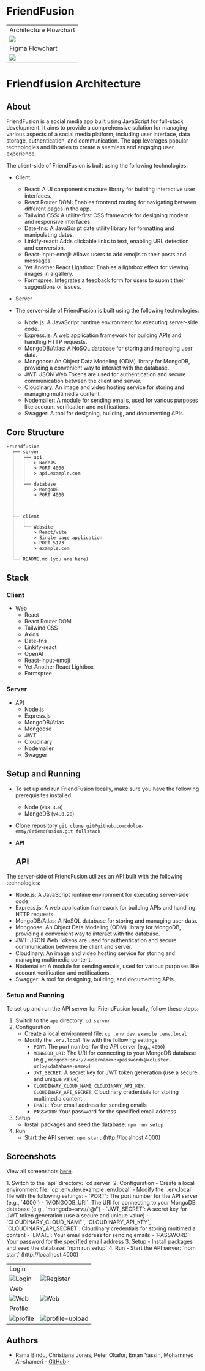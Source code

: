 # FriendFusion

<table>
  <tbody>
    <tr>
      <td colspan="2">Architecture Flowchart</td>
    </tr>
    <tr>
      <td>
      <a href="https://trello.com/1/cards/6447a044c7ecc3ccc06128f9/attachments/64807072a3aabc197e66ca7c/download/FriendFusion_Social_Media.drawio.png"><img src="./client/public/flowchart.png" /></a>
      </td>
    </tr>
    <tr>
      <td colspan="2">Figma Flowchart</td>
    </tr>
      <td>
        <a href="https://www.figma.com/file/RTSxIGkPnyv4BMhFgYlCCh/FriendFusion?type=design&node-id=0-1&t=92cgK3oTDzvvtoQ9-0"><img src="./client/public/Figma-Flowchart.png" /></a>
      </td>
  </tbody>
</table>

# Friendfusion Architecture

## About

FriendFusion is a social media app built using JavaScript for full-stack development. It aims to provide a comprehensive solution for managing various aspects of a social media platform, including user interface, data storage, authentication, and communication. The app leverages popular technologies and libraries to create a seamless and engaging user experience.

The client-side of FriendFusion is built using the following technologies:

-   Client

    -   React: A UI component structure library for building interactive user interfaces.
    -   React Router DOM: Enables frontend routing for navigating between different pages in the app.
    -   Tailwind CSS: A utility-first CSS framework for designing modern and responsive interfaces.
    -   Date-fns: A JavaScript date utility library for formatting and manipulating dates.
    -   Linkify-react: Adds clickable links to text, enabling URL detection and conversion.
    -   React-input-emoji: Allows users to add emojis to their posts and messages.
    -   Yet Another React Lightbox: Enables a lightbox effect for viewing images in a gallery.
    -   Formspree: Integrates a feedback form for users to submit their suggestions or issues.

-   Server

-   The server-side of FriendFusion is built using the following technologies:

    -   Node.js: A JavaScript runtime environment for executing server-side code.
    -   Express.js: A web application framework for building APIs and handling HTTP requests.
    -   MongoDB/Atlas: A NoSQL database for storing and managing user data.
    -   Mongoose: An Object Data Modeling (ODM) library for MongoDB, providing a convenient way to interact with the database.
    -   JWT: JSON Web Tokens are used for authentication and secure communication between the client and server.
    -   Cloudinary: An image and video hosting service for storing and managing multimedia content.
    -   Nodemailer: A module for sending emails, used for various purposes like account verification and notifications.
    -   Swagger: A tool for designing, building, and documenting APIs.

## Core Structure

    Friendfusion
      ├── server
      │   ├── api
      │   │   > NodeJS
      │   │   > PORT 4000
      │   │   > api.example.com
      │   │
      │   ├── database
      │       > MongoDB
      │       > PORT 4000
      │
      │
      │
      ├── client
      │   │
      │   └── Website
      │       > React/vite
      │       > Single page application
      │       > PORT 5173
      │       > example.com
      │
      └── README.md (you are here)

## Stack

### Client

-   Web
    -   React
    -   React Router DOM
    -   Tailwind CSS
    -   Axios
    -   Date-fns
    -   Linkify-react
    -   OpenAI
    -   React-input-emoji
    -   Yet Another React Lightbox
    -   Formspree

### Server

-   API
    -   Node.js
    -   Express.js
    -   MongoDB/Atlas
    -   Mongoose
    -   JWT
    -   Cloudinary
    -   Nodemailer
    -   Swagger

## Setup and Running

-   To set up and run FriendFusion locally, make sure you have the following prerequisites installed:

    -   Node (`v18.3.0`)
    -   MongoDB (`v4.0.28`)

-   Clone repository `git clone git@github.com:dolce-emmy/FriendFusion.git fullstack`

-   **API**

    ## API

The server-side of FriendFusion utilizes an API built with the following technologies:

-   Node.js: A JavaScript runtime environment for executing server-side code.
-   Express.js: A web application framework for building APIs and handling HTTP requests.
-   MongoDB/Atlas: A NoSQL database for storing and managing user data.
-   Mongoose: An Object Data Modeling (ODM) library for MongoDB, providing a convenient way to interact with the database.
-   JWT: JSON Web Tokens are used for authentication and secure communication between the client and server.
-   Cloudinary: An image and video hosting service for storing and managing multimedia content.
-   Nodemailer: A module for sending emails, used for various purposes like account verification and notifications.
-   Swagger: A tool for designing, building, and documenting APIs.

### Setup and Running

To set up and run the API server for FriendFusion locally, follow these steps:

1. Switch to the `api` directory: `cd server`
2. Configuration
    - Create a local environment file: `cp .env.dev.example .env.local`
    - Modify the `.env.local` file with the following settings:
        - `PORT`: The port number for the API server (e.g., `4000`)
        - `MONGODB_URI`: The URI for connecting to your MongoDB database (e.g., `mongodb+srv://<username>:<password>@<cluster-url>/<database-name>`)
        - `JWT_SECRET`: A secret key for JWT token generation (use a secure and unique value)
        - `CLOUDINARY_CLOUD_NAME`, `CLOUDINARY_API_KEY`, `CLOUDINARY_API_SECRET`: Cloudinary credentials for storing multimedia content
        - `EMAIL`: Your email address for sending emails
        - `PASSWORD`: Your password for the specified email address
3. Setup
    - Install packages and seed the database: `npm run setup`
4. Run
    - Start the API server: `npm start` (http://localhost:4000)

## Screenshots

View all screenshots [here](https://github.com/dolce-emmy/FriendFusion/tree/main/client/public).

<table>
  <tbody>
    <tr>
      <td colspan="2">Login</td>
    </tr>
    <tr>1. Switch to the `api` directory: `cd server`
2. Configuration
   - Create a local environment file: `cp .env.dev.example .env.local`
   - Modify the `.env.local` file with the following settings:
     - `PORT`: The port number for the API server (e.g., `4000`)
     - `MONGODB_URI`: The URI for connecting to your MongoDB database (e.g., `mongodb+srv://<username>:<password>@<cluster-url>/<database-name>`)
     - `JWT_SECRET`: A secret key for JWT token generation (use a secure and unique value)
     - `CLOUDINARY_CLOUD_NAME`, `CLOUDINARY_API_KEY`, `CLOUDINARY_API_SECRET`: Cloudinary credentials for storing multimedia content
     - `EMAIL`: Your email address for sending emails
     - `PASSWORD`: Your password for the specified email address
3. Setup
   - Install packages and seed the database: `npm run setup`
4. Run
   - Start the API server: `npm start` (http://localhost:4000)
      <td>
        <img alt="Login" src="./client/public/Login.png" />
      </td>
      <td>
        <img alt="Register" src="./client/public/Register.png" />
      </td>
    </tr>
    <tr>
      <td colspan="2">Web</td>
    </tr>
    <tr>
      <td>
        <img alt="Web" src="./client/public/FriendFusion.png" />
      </td>
      <td>
        <img alt="Web" src="./client/public/FriendFusion-web.png" />
      </td>
    </tr>
    <tr>
      <td colspan="2">Profile</td>
    </tr>
    <tr>
      <td>
        <img alt="profile" src="./client/public/Profile.png" />
      </td>
      <td>
        <img alt="profile-upload" src="./client/public/Profile-upload.png" />
      </td>
    </tr>

  </tbody>
</table>

## Authors

-   Rama Bindu, Christiana Jones, Peter Okafor, Eman Yassin, Mohammed Al-shameri - [GitHub](https://github.com/dolce-emmy/FriendFusion) ·
